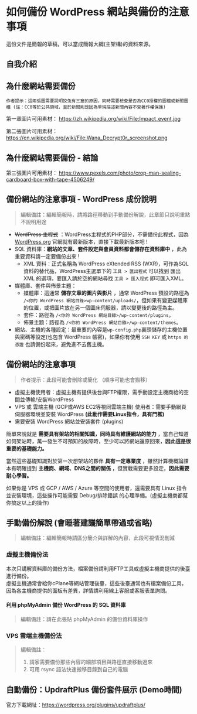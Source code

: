 # 如何備份 WordPress 網站與備份的注意事項

這份文件是簡報的草稿，可以當成簡報大綱(主架構)的資料來源。

## 自我介紹


## 為什麼網站需要備份

    作者提示：這兩張圖需要說明狡兔有三窟的原因，同時需要檢查是否為CC0授權的圖檔或新聞圖檔 (註：CC0等於公共領域，至於新聞則是因為單純描述新聞內容不受著作權保護)

第一章圖片可用素材：
https://zh.wikipedia.org/wiki/File:Impact_event.jpg

第二張圖片可用素材：  
https://en.wikipedia.org/wiki/File:Wana_Decrypt0r_screenshot.png

## 為什麼網站需要備份 - 結論

第三張圖片可用素材：
https://www.pexels.com/photo/crop-man-sealing-cardboard-box-with-tape-4506249/


## 備份網站的注意事項 - WordPress 成份說明
> 編輯備註：編輯簡報時，請將路徑移動到手動備份解說，此章節只說明重點不說明用途

* ~~WordPress 主程式~~ ：WordPress主程式的PHP部分，不需備份此程式，因為 [WordPress.org](https://tw.wordpress.org/download/) 官網就有最新版本，直接下載最新版本吧 !
* SQL 資料庫：**網站的文章、套件設定與會員資料都會儲存在資料庫中** ，此為重要資料請一定要備份出來 !
    * XML 資料：正式名稱為 WordPress eXtended RSS (WXR)，可作為SQL資料的替代品，WordPress主選單下的 `工具 > 匯出程式` 可以找到 匯出XML 的選項，要匯入請於空的網站尋找 `工具 > 匯入程式` 即可匯入XML。
* 媒體庫、套件與佈景主題：
    * 媒體庫：這通常 **儲存文章的圖片與影片** ，通常 WordPress 預設的路徑為 `/<你的 WordPress 網站目錄>wp-content/uploads/`，但如果有變更媒體庫的位置，或把圖片放在另一個圖床伺服器，請以變更後的路徑為主。
    * 套件：路徑為 `/<你的 WordPress 網站目錄>/wp-content/plugins`。
    * 佈景主題：路徑為 `/<你的 WordPress 網站目錄>/wp-content/themes`。
* 網站、主機的各種設定：最重要的內容是`wp-config.php`裏頭儲存的主機位置與密碼等設定(也包含 WordPress 帳密)，如果你有使用 `SSH KEY` 或 `https 的憑證` 也請備份起來，避免進不去舊主機。

## 備份網站的注意事項
> 作者提示：此段可能會刪除或簡化 （順序可能也會搬移）

* 虛擬主機使用者：虛擬主機有提供後台與FTP權限，需手動設定主機商給的空間並傳輸/安裝WordPress
* VPS 或 雲端主機 (GCP或AWS EC2等視同雲端主機) 使用者：需要手動網頁伺服器環境並安裝 WordPress **(此動作需要Linux指令，具有門檻)**
* 需要安裝 WordPress 網站並安裝套件 (plugins)

簡單來說就是 **需要具有架站的相關知識，同時具有維護網站的能力** ，當自己知道如何架站時，萬一發生不可預知的故障時，至少可以將網站還原回來，**因此這是很重要的基礎能力。**   

當然這些基礎知識對於第一次想架站的夥伴 **具有一定專業度** ，雖然計算機概論課本有明確提到 **主機商、網域、DNS之間的關係** ，但實戰需要更多設定，**因此需要耐心學習。**

如果你是 VPS 或 GCP / AWS / Azure 等空間的使用者，還需要具有 Linux 指令並安裝環境，這些操作可能需要 Debug/排除錯誤 的心理準備。(虛擬主機商都幫你搞定以上的操作)

## 手動備份解說 (會睡著建議簡單帶過或省略)
> 編輯備註：編輯簡報時請區分簡介與詳解的內容，此段可視情況刪減

### 虛擬主機備份法
本次只講解資料庫的備份方法，檔案備份請利用FTP工具或虛擬主機商提供的後臺進行備份。  
虛擬主機通常會給你cPlane等網站管理後臺，這些後臺通常也有檔案備份工具，因為各主機商提供的面板有差異，詳情請利用線上客服或客服表單詢問。

#### 利用 phpMyAdmin 備份 WordPress 的 SQL 資料庫
> 編輯備註：請在此張貼 phpMyAdmin 的備份資料庫操作

### VPS 雲端主機備份法
> 編輯備註：
> 1. 請家需要備份那些內容的細部項目與路徑直接移動過來
> 2. 可用 rsync 語法快速搬移目錄到自己的電腦

## 自動備份：UpdraftPlus 備份套件展示 (Demo時間)
官方下載網址：https://wordpress.org/plugins/updraftplus/
